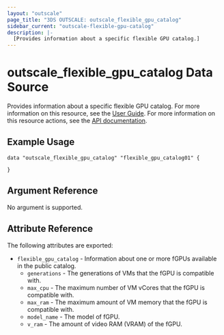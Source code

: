 ```yaml
---
layout: "outscale"
page_title: "3DS OUTSCALE: outscale_flexible_gpu_catalog"
sidebar_current: "outscale-flexible-gpu-catalog"
description: |-
  [Provides information about a specific flexible GPU catalog.]
---
```


# outscale_flexible_gpu_catalog Data Source

Provides information about a specific flexible GPU catalog.
For more information on this resource, see the [User Guide](https://wiki.outscale.net/display/EN/About+Flexible+GPUs).
For more information on this resource actions, see the [API documentation](https://docs.outscale.com/api#readflexiblegpucatalog).

## Example Usage

```hcl
data "outscale_flexible_gpu_catalog" "flexible_gpu_catalog01" {
  
}
```

## Argument Reference

No argument is supported.

## Attribute Reference

The following attributes are exported:

* `flexible_gpu_catalog` - Information about one or more fGPUs available in the public catalog.
  * `generations` - The generations of VMs that the fGPU is compatible with.
  * `max_cpu` - The maximum number of VM vCores that the fGPU is compatible with.
  * `max_ram` - The maximum amount of VM memory that the fGPU is compatible with.
  * `model_name` - The model of fGPU.
  * `v_ram` - The amount of video RAM (VRAM) of the fGPU.
